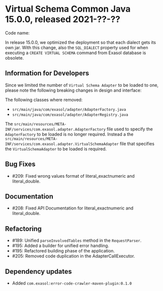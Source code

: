 # Virtual Schema Common Java 15.0.0, released 2021-??-??

Code name: 

In release 15.0.0, we optimized the deployment so that each dialect gets its own jar. With this change, also the `SQL_DIALECT` property used for when executing a `CREATE VIRTUAL SCHEMA` command from Exasol database is obsolete.

## Information for Developers

Since we limited the number of `Virtual Schema Adapter` to be loaded to one, please note the following breaking changes in
design and interface:

The following classes where removed:
* `src/main/java/com/exasol/adapter/AdapterFactory.java`
* `src/main/java/com/exasol/adapter/AdapterRegistry.java`

The `src/main/resources/META-INF/services/com.exasol.adapter.AdapterFactory` file used to specify the `AdapterFactory` to be loaded is no longer required. Instead a the `src/main/resources/META-INF/services/com.exasol.adapter.VirtualSchemaAdapter` file that specifies the `VirtualSchemaAdapter` to be loaded is required.

## Bug Fixes

* #209: Fixed wrong values format of literal_exactnumeric and literal_double.

## Documentation

* #208: Fixed API Documentation for literal_exactnumeric and literal_double.

## Refactoring

* #189: Unified `parseInvolvedTables` method in the `RequestParser`.
* #195: Added a builder for unified error handling.
* #195: Refactored building phase of the application.
* #205: Removed code duplication in the AdapterCallExecutor.

## Dependency updates

* Added `com.exasol:error-code-crawler-maven-plugin:0.1.0`